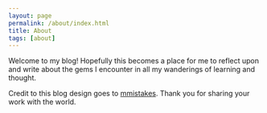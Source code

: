 ```yaml
---
layout: page
permalink: /about/index.html
title: About
tags: [about]
---
```


Welcome to my blog! Hopefully this becomes a place for me to reflect
upon and write about the gems I encounter in all my wanderings of
learning and thought.

Credit to this blog design goes to [mmistakes](https://github.com/mmistakes).
Thank you for sharing your work with the world.
